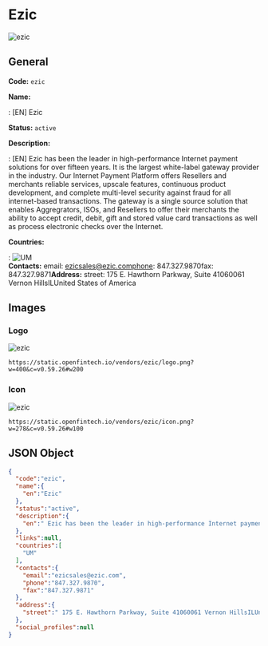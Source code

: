 
# Ezic 
![ezic](https://static.openfintech.io/vendors/ezic/logo.png?w=400&c=v0.59.26#w200)  

## General 
 
**Code:** `ezic` 
 
**Name:** 
 
:	[EN] Ezic 
 
**Status:** `active` 
 
**Description:** 
 
: [EN]  Ezic has been the leader in high-performance Internet payment solutions for over fifteen years. It is the largest white-label gateway provider in the industry. Our Internet Payment Platform offers Resellers and merchants reliable services, upscale features, continuous product development, and complete multi-level security against fraud for all internet-based transactions. The gateway is a single source solution that enables Aggregrators, ISOs, and Resellers to offer their merchants the ability to accept credit, debit, gift and stored value card transactions as well as process electronic checks over the Internet.  
 
 
**Countries:** 
 
:	![UM](https://cdnjs.cloudflare.com/ajax/libs/flag-icon-css/3.3.0/flags/4x3/um.svg#w24)  
**Contacts:** 
email: ezicsales@ezic.comphone: 847.327.9870fax: 847.327.9871**Address:** 
street:  175 E. Hawthorn Parkway, Suite 41060061 Vernon HillsILUnited States of America  

## Images 

### Logo 
 
![ezic](https://static.openfintech.io/vendors/ezic/logo.png?w=400&c=v0.59.26#w200)  

```
https://static.openfintech.io/vendors/ezic/logo.png?w=400&c=v0.59.26#w200
```  

### Icon 
 
![ezic](https://static.openfintech.io/vendors/ezic/icon.png?w=278&c=v0.59.26#w100)  

```
https://static.openfintech.io/vendors/ezic/icon.png?w=278&c=v0.59.26#w100
```  

## JSON Object 

```json
{
  "code":"ezic",
  "name":{
    "en":"Ezic"
  },
  "status":"active",
  "description":{
    "en":" Ezic has been the leader in high-performance Internet payment solutions for over fifteen years. It is the largest white-label gateway provider in the industry. Our Internet Payment Platform offers Resellers and merchants reliable services, upscale features, continuous product development, and complete multi-level security against fraud for all internet-based transactions. The gateway is a single source solution that enables Aggregrators, ISOs, and Resellers to offer their merchants the ability to accept credit, debit, gift and stored value card transactions as well as process electronic checks over the Internet. "
  },
  "links":null,
  "countries":[
    "UM"
  ],
  "contacts":{
    "email":"ezicsales@ezic.com",
    "phone":"847.327.9870",
    "fax":"847.327.9871"
  },
  "address":{
    "street":" 175 E. Hawthorn Parkway, Suite 41060061 Vernon HillsILUnited States of America "
  },
  "social_profiles":null
}
```  
